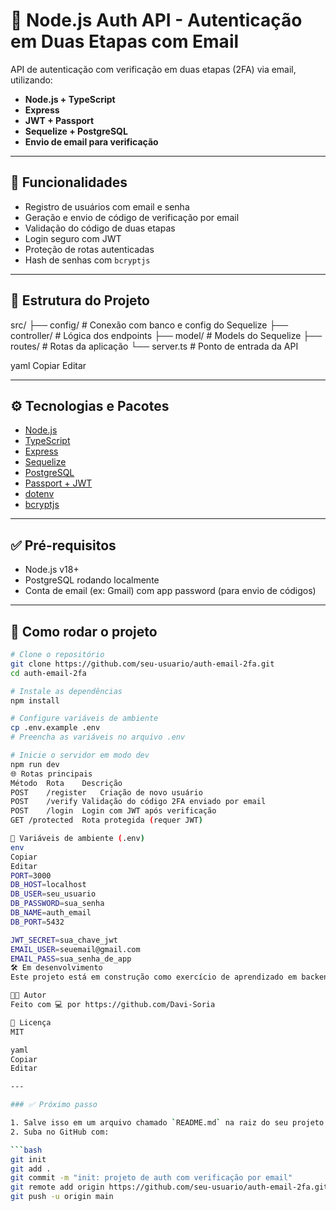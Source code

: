 # 🔐 Node.js Auth API - Autenticação em Duas Etapas com Email

API de autenticação com verificação em duas etapas (2FA) via email, utilizando:

- **Node.js + TypeScript**
- **Express**
- **JWT + Passport**
- **Sequelize + PostgreSQL**
- **Envio de email para verificação**

---

## 🚀 Funcionalidades

- Registro de usuários com email e senha
- Geração e envio de código de verificação por email
- Validação do código de duas etapas
- Login seguro com JWT
- Proteção de rotas autenticadas
- Hash de senhas com `bcryptjs`

---

## 📁 Estrutura do Projeto

src/
├── config/ # Conexão com banco e config do Sequelize
├── controller/ # Lógica dos endpoints
├── model/ # Models do Sequelize
├── routes/ # Rotas da aplicação
└── server.ts # Ponto de entrada da API

yaml
Copiar
Editar

---

## ⚙️ Tecnologias e Pacotes

- [Node.js](https://nodejs.org)
- [TypeScript](https://www.typescriptlang.org/)
- [Express](https://expressjs.com/)
- [Sequelize](https://sequelize.org/)
- [PostgreSQL](https://www.postgresql.org/)
- [Passport + JWT](http://www.passportjs.org/)
- [dotenv](https://www.npmjs.com/package/dotenv)
- [bcryptjs](https://www.npmjs.com/package/bcryptjs)

---

## ✅ Pré-requisitos

- Node.js v18+
- PostgreSQL rodando localmente
- Conta de email (ex: Gmail) com app password (para envio de códigos)

---

## 🔧 Como rodar o projeto

```bash
# Clone o repositório
git clone https://github.com/seu-usuario/auth-email-2fa.git
cd auth-email-2fa

# Instale as dependências
npm install

# Configure variáveis de ambiente
cp .env.example .env
# Preencha as variáveis no arquivo .env

# Inicie o servidor em modo dev
npm run dev
🌐 Rotas principais
Método	Rota	Descrição
POST	/register	Criação de novo usuário
POST	/verify	Validação do código 2FA enviado por email
POST	/login	Login com JWT após verificação
GET	/protected	Rota protegida (requer JWT)

📧 Variáveis de ambiente (.env)
env
Copiar
Editar
PORT=3000
DB_HOST=localhost
DB_USER=seu_usuario
DB_PASSWORD=sua_senha
DB_NAME=auth_email
DB_PORT=5432

JWT_SECRET=sua_chave_jwt
EMAIL_USER=seuemail@gmail.com
EMAIL_PASS=sua_senha_de_app
🛠️ Em desenvolvimento
Este projeto está em construção como exercício de aprendizado em backend com autenticação avançada.

🧑‍💻 Autor
Feito com 💻 por https://github.com/Davi-Soria

📄 Licença
MIT

yaml
Copiar
Editar

---

### ✅ Próximo passo

1. Salve isso em um arquivo chamado `README.md` na raiz do seu projeto.
2. Suba no GitHub com:

```bash
git init
git add .
git commit -m "init: projeto de auth com verificação por email"
git remote add origin https://github.com/seu-usuario/auth-email-2fa.git
git push -u origin main